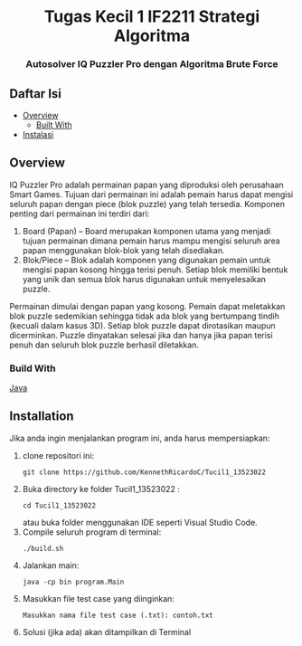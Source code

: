 <h1 align="center">Tugas Kecil 1 IF2211 Strategi Algoritma</h1>
<h3 align="center">Autosolver IQ Puzzler Pro dengan Algoritma Brute Force</p>

## Daftar Isi

- [Overview](#overview)
    - [Built With](#built-with)
- [Instalasi](#installation)

## Overview
IQ Puzzler Pro adalah permainan papan yang diproduksi oleh perusahaan Smart Games. 
Tujuan dari permainan ini adalah pemain harus dapat mengisi seluruh papan dengan 
piece (blok puzzle) yang telah tersedia. Komponen penting dari permainan ini terdiri dari:
1. Board (Papan) – Board merupakan komponen utama yang menjadi tujuan permainan dimana pemain
   harus mampu mengisi seluruh area papan menggunakan blok-blok yang telah disediakan.
2. Blok/Piece – Blok adalah komponen yang digunakan pemain untuk mengisi papan kosong hingga
   terisi penuh. Setiap blok memiliki bentuk yang unik dan semua blok harus digunakan untuk menyelesaikan puzzle.

Permainan dimulai dengan papan yang kosong. Pemain dapat meletakkan blok puzzle sedemikian
sehingga tidak ada blok yang bertumpang tindih (kecuali dalam kasus 3D). Setiap blok puzzle
dapat dirotasikan maupun dicerminkan. Puzzle dinyatakan selesai jika dan hanya jika papan
terisi penuh dan seluruh blok puzzle berhasil diletakkan.

### Build With
[Java]()

## Installation
Jika anda ingin menjalankan program ini, anda harus mempersiapkan:
1. clone repositori ini:
   ```shell
   git clone https://github.com/KennethRicardoC/Tucil1_13523022
   ```
2. Buka directory ke folder Tucil1_13523022 :
   ```shell
   cd Tucil1_13523022
   ```
   atau buka folder menggunakan IDE seperti Visual Studio Code.
3. Compile seluruh program di terminal:
   ```shell
   ./build.sh
   ```
4. Jalankan main:
   ```shell
   java -cp bin program.Main
   ```
5. Masukkan file test case yang diinginkan:
   ````shell
   Masukkan nama file test case (.txt): contoh.txt
   ````  
6. Solusi (jika ada) akan ditampilkan di Terminal
   

